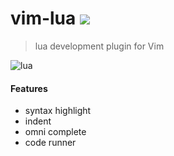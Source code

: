 # vim-lua [![](https://spacevim.org/img/build-with-SpaceVim.svg)](https://spacevim.org)
> lua development plugin for Vim

![lua](https://user-images.githubusercontent.com/13142418/51436347-3502f780-1cc6-11e9-9ae1-02e1dfa1e165.png)

#### Features

- syntax highlight
- indent
- omni complete
- code runner
